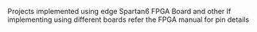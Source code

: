 Projects implemented using edge Spartan6 FPGA Board and other
If implementing using different boards refer the FPGA manual for pin details
